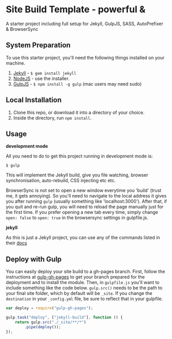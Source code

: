 Site Build Template - powerful &
=============================

A starter project including full setup for Jekyll, GulpJS, SASS, AutoPrefixer &amp; BrowserSync

## System Preparation

To use this starter project, you'll need the following things installed on your machine.

1. [Jekyll](http://jekyllrb.com/) - `$ gem install jekyll`
2. [NodeJS](http://nodejs.org) - use the installer.
3. [GulpJS](https://github.com/gulpjs/gulp) - `$ npm install -g gulp` (mac users may need sudo)

## Local Installation

1. Clone this repo, or download it into a directory of your choice.
2. Inside the directory, run `npm install`.

## Usage

**development mode**

All you need to do to get this project running in development mode is:

```shell
$ gulp
```

This will implement the Jekyll build, give you file watching, browser synchronisation, auto-rebuild, CSS injecting etc etc.

BrowserSync is not set to open a new window everytime you 'build' (trust me, it gets annoying). So you'll need to navigate to the local address it gives you after running `gulp` (usually something like 'localhost:3000'). After that, if you quit and re-run gulp, you will need to reload the page manually just for the first time. If you prefer opening a new tab every time, simply change `open: false` to `open: true` in the browsersync settings in gulpfile.js.

**jekyll**

As this is just a Jekyll project, you can use any of the commands listed in their [docs](http://jekyllrb.com/docs/usage/)

## Deploy with Gulp

You can easily deploy your site build to a gh-pages branch. First, follow the instructions at [gulp-gh-pages](https://github.com/rowoot/gulp-gh-pages) to get your branch prepared for the deployment and to install the module. Then, in `gulpfile.js` you'll want to include something like the code below. `gulp.src()` needs to be the path to your final site folder, which by default will be `_site`. If you change the `destination` in your `_config.yml` file, be sure to reflect that in your gulpfile.



```javascript
var deploy = require("gulp-gh-pages");

gulp.task("deploy", ["jekyll-build"], function () {
    return gulp.src("./_site/**/*")
        .pipe(deploy());
});
```
